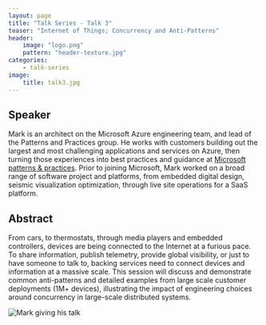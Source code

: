```yaml
---
layout: page
title: "Talk Series - Talk 3"
teaser: "Internet of Things; Concurrency and Anti-Patterns"
header:
    image: "logo.png"
    pattern: "header-texture.jpg"
categories:
    - talk-series 
image:
    title: talk3.jpg
---
```


## Speaker
Mark is an architect on the Microsoft Azure engineering team, and lead of the Patterns and Practices group. He works
with customers building out the largest and most challenging applications and services on Azure, then turning those
experiences into best practices and guidance at [Microsoft patterns & practices](http://www.github.com/mspnp/). Prior
to joining Microsoft, Mark worked on a broad range of software project and platforms, from embedded digital design,
seismic visualization optimization, through live site operations for a SaaS platform.

## Abstract

From cars, to thermostats, through media players and embedded controllers, devices are being connected to the Internet
at a furious pace. To share information, publish telemetry, provide global visibility, or just to have someone to talk
to, backing services need to connect devices and information at a massive scale. This session will discuss and
demonstrate common anti-patterns and detailed examples from large scale customer deployments (1M+ devices),
illustrating the impact of engineering choices around concurrency in large-scale distributed systems.

![Mark giving his talk]({{site.urlimg}}talk3-2.jpg "Mark giving his talk.")
